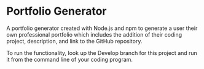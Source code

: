 # Portfolio Generator

A portfolio generator created with Node.js and npm to generate a user their own professional portfolio which includes the addition of their coding project, description, and link to the GitHub repository.

To run the functionality, look up the Develop branch for this project and run it from the command line of your coding program. 